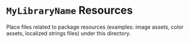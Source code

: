 # `MyLibraryName` Resources

Place files related to package resources (examples: image assets, color assets, localized strings files) under this directory.
